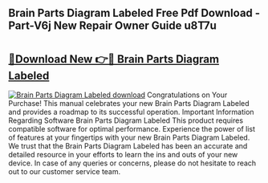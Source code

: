 ## Brain Parts Diagram Labeled Free Pdf Download - Part-V6j New Repair Owner Guide u8T7u

# <h2><a href="http://dfmevuy.blite.top/?on=Brain+Parts+Diagram+Labeled">🔗Download New 👉🔴 Brain Parts Diagram Labeled</a></h2>

[![Brain Parts Diagram Labeled download](https://i.imgur.com/lujVjoI.png)](http://dfmevuy.blite.top/?on=Brain+Parts+Diagram+Labeled)
Congratulations on Your Purchase! This manual celebrates your new Brain Parts Diagram Labeled and provides a roadmap to its successful operation. Important Information Regarding Software Brain Parts Diagram Labeled This product requires compatible software for optimal performance. Experience the power of list of features at your fingertips with your new Brain Parts Diagram Labeled. We trust that the Brain Parts Diagram Labeled has been an accurate and detailed resource in your efforts to learn the ins and outs of your new device. In case of any queries or concerns, please do not hesitate to reach out to our customer service team.
